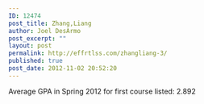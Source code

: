 ```yaml
---
ID: 12474
post_title: Zhang,Liang
author: Joel DesArmo
post_excerpt: ""
layout: post
permalink: http://effrtlss.com/zhangliang-3/
published: true
post_date: 2012-11-02 20:52:20
---
```

<p>Average GPA in Spring 2012 for first course listed: 2.892</p>